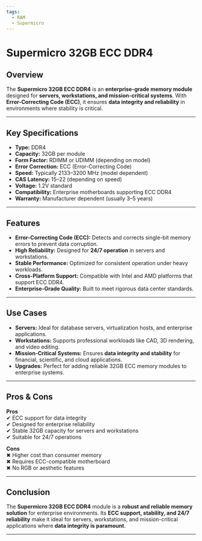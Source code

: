 ```yaml
---
tags:
  - RAM
  - Supermicro
---
```


# Supermicro 32GB ECC DDR4

## Overview
The **Supermicro 32GB ECC DDR4** is an **enterprise-grade memory module** designed for **servers, workstations, and mission-critical systems**. With **Error-Correcting Code (ECC)**, it ensures **data integrity and reliability** in environments where stability is critical.

---

## Key Specifications

- **Type:** DDR4  
- **Capacity:** 32GB per module  
- **Form Factor:** RDIMM or UDIMM (depending on model)  
- **Error Correction:** ECC (Error-Correcting Code)  
- **Speed:** Typically 2133–3200 MHz (model dependent)  
- **CAS Latency:** 15–22 (depending on speed)  
- **Voltage:** 1.2V standard  
- **Compatibility:** Enterprise motherboards supporting ECC DDR4  
- **Warranty:** Manufacturer dependent (usually 3–5 years)  

---

## Features

- **Error-Correcting Code (ECC):** Detects and corrects single-bit memory errors to prevent data corruption.  
- **High Reliability:** Designed for **24/7 operation** in servers and workstations.  
- **Stable Performance:** Optimized for consistent operation under heavy workloads.  
- **Cross-Platform Support:** Compatible with Intel and AMD platforms that support ECC DDR4.  
- **Enterprise-Grade Quality:** Built to meet rigorous data center standards.  

---

## Use Cases

- **Servers:** Ideal for database servers, virtualization hosts, and enterprise applications.  
- **Workstations:** Supports professional workloads like CAD, 3D rendering, and video editing.  
- **Mission-Critical Systems:** Ensures **data integrity and stability** for financial, scientific, and cloud applications.  
- **Upgrades:** Perfect for adding reliable 32GB ECC memory modules to enterprise systems.  

---

## Pros & Cons

**Pros**  
✔ ECC support for data integrity  
✔ Designed for enterprise reliability  
✔ Stable 32GB capacity for servers and workstations  
✔ Suitable for 24/7 operations  

**Cons**  
✖ Higher cost than consumer memory  
✖ Requires ECC-compatible motherboard  
✖ No RGB or aesthetic features  

---

## Conclusion

The **Supermicro 32GB ECC DDR4** module is a **robust and reliable memory solution** for enterprise environments. Its **ECC support, stability, and 24/7 reliability** make it ideal for servers, workstations, and mission-critical applications where **data integrity is paramount**.  

---

